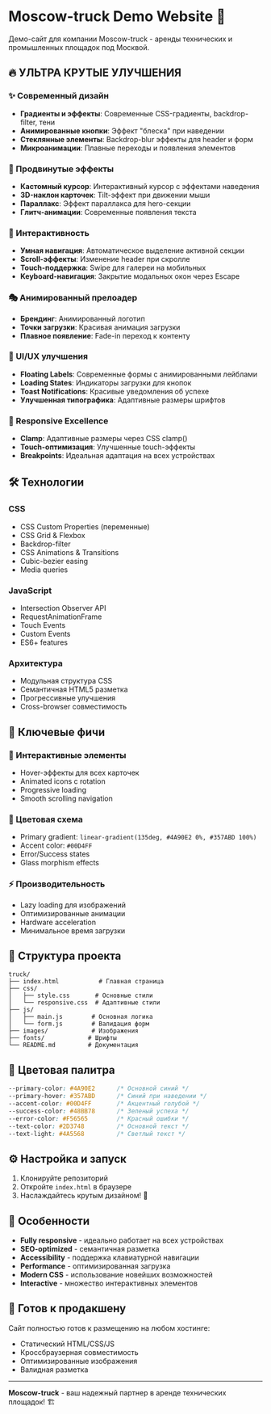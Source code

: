 # Moscow-truck Demo Website 🚁

Демо-сайт для компании Moscow-truck - аренды технических и промышленных площадок под Москвой.

## 🔥 УЛЬТРА КРУТЫЕ УЛУЧШЕНИЯ

### ✨ Современный дизайн
- **Градиенты и эффекты**: Современные CSS-градиенты, backdrop-filter, тени
- **Анимированные кнопки**: Эффект "блеска" при наведении
- **Стеклянные элементы**: Backdrop-blur эффекты для header и форм
- **Микроанимации**: Плавные переходы и появления элементов

### 🎨 Продвинутые эффекты
- **Кастомный курсор**: Интерактивный курсор с эффектами наведения
- **3D-наклон карточек**: Tilt-эффект при движении мыши
- **Параллакс**: Эффект параллакса для hero-секции
- **Глитч-анимации**: Современные появления текста

### 🚀 Интерактивность
- **Умная навигация**: Автоматическое выделение активной секции
- **Scroll-эффекты**: Изменение header при скролле
- **Touch-поддержка**: Swipe для галереи на мобильных
- **Keyboard-навигация**: Закрытие модальных окон через Escape

### 🎭 Анимированный прелоадер
- **Брендинг**: Анимированный логотип
- **Точки загрузки**: Красивая анимация загрузки
- **Плавное появление**: Fade-in переход к контенту

### 💎 UI/UX улучшения
- **Floating Labels**: Современные формы с анимированными лейблами
- **Loading States**: Индикаторы загрузки для кнопок
- **Toast Notifications**: Красивые уведомления об успехе
- **Улучшенная типографика**: Адаптивные размеры шрифтов

### 📱 Responsive Excellence
- **Clamp**: Адаптивные размеры через CSS clamp()
- **Touch-оптимизация**: Улучшенные touch-эффекты
- **Breakpoints**: Идеальная адаптация на всех устройствах

## 🛠 Технологии

### CSS
- CSS Custom Properties (переменные)
- CSS Grid & Flexbox
- Backdrop-filter
- CSS Animations & Transitions
- Cubic-bezier easing
- Media queries

### JavaScript
- Intersection Observer API
- RequestAnimationFrame
- Touch Events
- Custom Events
- ES6+ features

### Архитектура
- Модульная структура CSS
- Семантичная HTML5 разметка
- Прогрессивные улучшения
- Cross-browser совместимость

## 🎯 Ключевые фичи

### 🎪 Интерактивные элементы
- Hover-эффекты для всех карточек
- Animated icons с rotation
- Progressive loading
- Smooth scrolling navigation

### 🌈 Цветовая схема
- Primary gradient: `linear-gradient(135deg, #4A90E2 0%, #357ABD 100%)`
- Accent color: `#00D4FF`
- Error/Success states
- Glass morphism effects

### ⚡ Производительность
- Lazy loading для изображений
- Оптимизированные анимации
- Hardware acceleration
- Минимальное время загрузки

## 📁 Структура проекта

```
truck/
├── index.html           # Главная страница
├── css/
│   ├── style.css       # Основные стили
│   └── responsive.css  # Адаптивные стили
├── js/
│   ├── main.js        # Основная логика
│   └── form.js        # Валидация форм
├── images/            # Изображения
├── fonts/            # Шрифты
└── README.md         # Документация
```

## 🎨 Цветовая палитра

```css
--primary-color: #4A90E2      /* Основной синий */
--primary-hover: #357ABD      /* Синий при наведении */
--accent-color: #00D4FF       /* Акцентный голубой */
--success-color: #48BB78      /* Зеленый успеха */
--error-color: #F56565        /* Красный ошибки */
--text-color: #2D3748         /* Основной текст */
--text-light: #4A5568         /* Светлый текст */
```

## ⚙️ Настройка и запуск

1. Клонируйте репозиторий
2. Откройте `index.html` в браузере
3. Наслаждайтесь крутым дизайном! 🎉

## 🌟 Особенности

- **Fully responsive** - идеально работает на всех устройствах
- **SEO-optimized** - семантичная разметка
- **Accessibility** - поддержка клавиатурной навигации
- **Performance** - оптимизированная загрузка
- **Modern CSS** - использование новейших возможностей
- **Interactive** - множество интерактивных элементов

## 🚀 Готов к продакшену

Сайт полностью готов к размещению на любом хостинге:
- Статический HTML/CSS/JS
- Кроссбраузерная совместимость
- Оптимизированные изображения
- Валидная разметка

---

**Moscow-truck** - ваш надежный партнер в аренде технических площадок! 🏗️ 